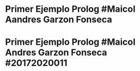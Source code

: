 # Primer Ejemplo Prolog #Maicol Aandres Garzon Fonseca #   
# Primer Ejemplo Prolog #Maicol Andres Garzon Fonseca #20172020011 #   

